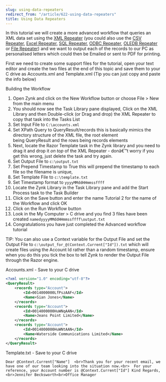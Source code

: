 ```yaml
---
slug: using-data-repeaters
redirect_from: "/article/622-using-data-repeaters"
title: Using Data Repeaters
---
```

In this tutorial we will create a more advanced workflow that queries an XML data set using the [XML Repeater](xml-repeater) (you could also use the [CSV Repeater](csv-repeater), [Excel Repeater](excel-repeater), [SQL Repeater](sql-repeater), [ODBC Repeater](odbc-repeater), [OLEDB Repeater](oledb-repeater) or [File Repeater](file-repeater)) and we want to output each of the records to our PC as personalised letters which could then be Emailed or sent to PDF for printing.

First we need to create some support files for the tutorial, open your text editor and create the two files at the end of this topic and save them to your C drive as Accounts.xml and Template.xml (Tip you can just copy and paste the info below)

Building the Workflow


1. Open Zynk and click on the New Workflow button or choose File > New from the main menu
2. You should now see the Task Library pane displayed, Click on the XML Library and then Double-click (or Drag and drop) the XML Repeater to copy that task into the Tasks List
3. Set Input File to `C:\accounts.xml`
4. Set XPath Query to QueryResult/records this is basically mimics the directory structure of the XML file, the root element being QueryResult and the rows being records elements
5. Next, locate the Razor Template task in the Zynk library and you need to drag it and drop it *on top* of the XML Repeater - donâ€™t worry if you get this wrong, just delete the task and try again.
6. Set Output File to `c:\output.txt`
7. Set Prepend Timestamp to True this will prepend the timestamp to each file so the filename is unique,
8. Set Template File to `c:\template.txt`
9. Set Timestamp format to `yyyyMMddHHmmssffff`
10. Locate the Zynk Library in the Task Library pane and add the Start Process task to the Task Builder
11. Click on the Save button and enter the name Tutorial 2 for the name of the Workflow and click OK
12. Click on the Run Workflow button
13. Look in the My Computer > C drive and you find 3 files have been created `namedyyyyMMddHHmmssffff\output.txt`
14. Congratulations you have just completed the Advanced workflow tutorial

TIP: You can also use a Context variable for the Output File and set the Output File to `c:\output_for_@(Context.Current["Id"]).txt` which will create files using the Account Id rather than a random timestamp, ensure when you do this you tick the box to tell Zynk to render the Output File through the Razor engine.

Accounts.xml - Save to your C drive

```xml
<?xml version="1.0" encoding="utf-8"?>
<QueryResult>
	<records type="Account">
		<Id>0014000000LfPszAAF</Id>
		<Name>Sian Jones</Name>
	</records>
	<records type="Account">
		<Id>0014000000HuWNqAAN</Id>
		<Name>Jeans Point Limited</Name>
	</records>
	<records type="Account">
		<Id>0014000000HuWNtAAN</Id>
		<Name>Waterside Communications Limited</Name>
	</records>
</QueryResult>
```

Template.txt - Save to your C drive

```csv
Dear @Context.Current["Name"]  <br>Thank you for your recent email, we have one of our team looking into the situation now.<br>  For your reference, your Account number is @Context.Current["Id"] Kind Regards,<br>Jennifer Becksworth<br>Office Manager
```